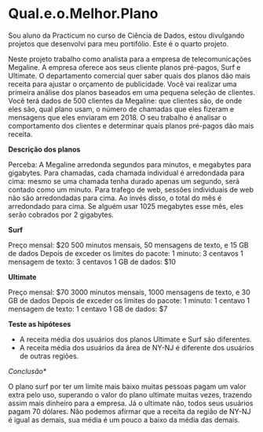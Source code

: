 # Qual.e.o.Melhor.Plano
Sou aluno da Practicum no curso de Ciência de Dados, estou divulgando projetos que desenvolvi para meu portifólio. Este é o quarto projeto.

Neste projeto trabalho como analista para a empresa de telecomunicações Megaline. A empresa oferece aos seus cliente planos pré-pagos, Surf e Ultimate. O departamento comercial quer saber quais dos planos dão mais receita para ajustar o orçamento de publicidade.
Você vai realizar uma primeira análise dos planos baseados em uma pequena seleção de clientes. Você terá dados de 500 clientes da Megaline: que clientes são, de onde eles são, qual plano usam, o número de chamadas que eles fizeram e mensagens que eles enviaram em 2018. O seu trabalho é analisar o comportamento dos clientes e determinar quais planos pré-pagos dão mais receita.

**Descrição dos planos**

Perceba: A Megaline arredonda segundos para minutos, e megabytes para gigabytes. Para chamadas, cada chamada individual é arredondada para cima: mesmo se uma chamada tenha durado apenas um segundo, será contado como um minuto. Para trafego de web, sessões individuais de web não são arredondadas para cima. Ao invés disso, o total do mês é arredondado para cima. Se alguém usar 1025 megabytes esse mês, eles serão cobrados por 2 gigabytes.

**Surf**

Preço mensal: $20
500 minutos mensais, 50 mensagens de texto, e 15 GB de dados
Depois de exceder os limites do pacote:
1 minuto: 3 centavos
1 mensagem de texto: 3 centavos
1 GB de dados: $10

**Ultimate**

Preço mensal: $70
3000 minutos mensais, 1000 mensagens de texto, e 30 GB de dados
Depois de exceder os limites do pacote:
1 minuto: 1 centavo
1 mensagem de texto: 1 centavo
1 GB de dados: $7

**Teste as hipóteses**
* A receita média dos usuários dos planos Ultimate e Surf são diferentes.
* A receita média dos usuários da área de NY-NJ é diferente dos usuários de outras regiões.

*Conclusão**

O plano surf por ter um limite mais baixo muitas pessoas pagam um valor extra pelo uso, superando o valor do plano ultimate muitas vezes, trazendo assim mais dinheiro para a empresa. Já o ultimate não, todos seus usuários pagam 70 dólares. Não podemos afirmar que a receita da região de NY-NJ é igual as demais, sua média é um pouco a baixo da média das demais.
